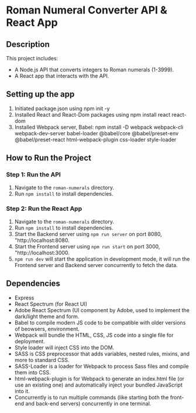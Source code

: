 # Roman Numeral Converter API & React App

## Description
This project includes:
- A Node.js API that converts integers to Roman numerals (1-3999).
- A React app that interacts with the API.

## Setting up the app
1. Initiated package.json using npm init -y
2. Installed React and React-Dom packages using npm install react react-dom
3. Installed Webpack server, Babel: 
npm install -D webpack webpack-cli webpack-dev-server babel-loader @babel/core @babel/preset-env @babel/preset-react html-webpack-plugin css-loader style-loader
 
## How to Run the Project

### Step 1: Run the API
1. Navigate to the `roman-numerals` directory.
2. Run `npm install` to install dependencies.

### Step 2: Run the React App
1. Navigate to the `roman-numerals` directory.
2. Run `npm install` to install dependencies.
3. Start the Backend server using `npm run server` on port 8080, "http://localhost:8080.
4. Start the Frontend server using `npm run start` on port 3000, "http://localhost:3000.
5. `npm run dev` will start the application in development mode, it will run the Frontend server and Backend server concurrently to fetch the data.

## Dependencies
- Express
- React Spectrum (for React UI)
- Adobe React Spectrum (UI component by Adobe, used to implement the dark/light theme and form.
- Babel to compile modern JS code to be compatible with older versions of beowsers, environment.
- Webpack will bundle the HTML, CSS, JS code into a single file for deployment.
- Style loader will inject CSS into the DOM.
- SASS is CSS preprocessor that adds variables, nested rules, mixins, and more to standard CSS.
- SASS-Loader is a loader for Webpack to process Sass files and compile them into CSS.
- html-webpack-plugin is for Webpack to generate an index.html file (or use an existing one) and automatically inject your bundled JavaScript into it.
- Concurrently is to run multiple commands (like starting both the front-end and back-end servers) concurrently in one terminal.
